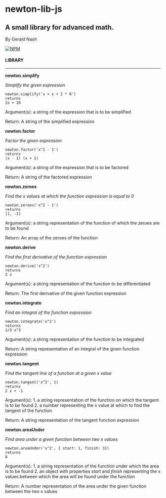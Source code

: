 # newton-lib-js
## A small library for advanced math.
By Gerald Nash

[![NPM](https://nodei.co/npm/newton-lib.png)](https://npmjs.org/package/newton-lib)

#### LIBRARY
______________________________________________
**newton.simplify**

*Simplify the given expression*
```
newton.simplify('x + x + 2 * 8')
returns
2x + 16
```
Argument(s): a string of the expression that is to be simplified

Return: A string of the simplified expression

**newton.factor**

*Factor the given expression*
```
newton.factor('x^2 - 1')
returns
(x - 1) (x + 1)
```
Argument(s): a string of the expression that is to be factored

Return: A string of the factored expression

**newton.zeroes**

*Find the x values at which the function expression is equal to 0*
```
newton.zeroes('x^2 - 1')
returns
[1, -1]
```
Argument(s): a string representation of the function of which the zeroes are to be found

Return: An array of the zeroes of the function

**newton.derive**

*Find the first derivative of the function expression*
```
newton.derive('x^2')
returns
2 x
```
Argument(s): a string representation of the function to be differentiated

Return: The first derivative of the given function expression

**newton.integrate**

*Find an integral of the function expression*
```
newton.integrate('x^2')
returns
1/3 x^3
```
Argument(s): a string representation of the function to be integrated

Return: A string representation of an integral of the given function expression

**newton.tangent**

*Find the tangent line of a function at a given x value*
```
newton.tangent('x^2', 1)
returns
2 x + -1
```
Argument(s): 1. a string representation of the function on which the tangent is to be found 2. a number representing the x value at which to find the tangent of the function

Return: A string representation of the tangent function expression

**newton.areaUnder**

*Find area under a given function between two x values*
```
newton.areaUnder('x^2', { start: 1, finish: 3})
returns
8
```
Argument(s): 1. a string representation of the function under which the area is to be found 2. an object with properties *start* and *finish* representing the x values between which the area will be found under the function

Return: A number representation of the area under the given function between the two x values

